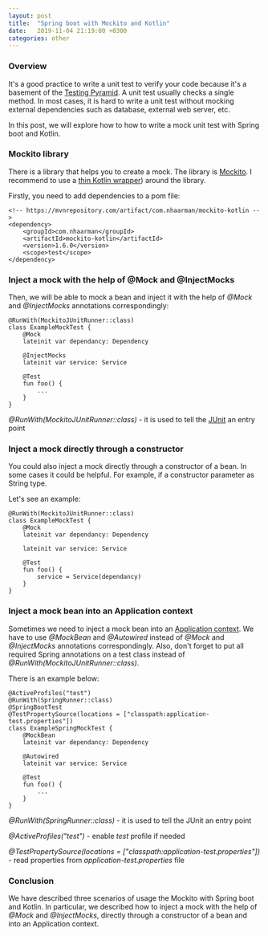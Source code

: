 ```yaml
---
layout: post
title:  "Spring boot with Mockito and Kotlin"
date:   2019-11-04 21:19:00 +0300
categories: other
---
```


### Overview

It's a good practice to write a unit test to verify your code because it's a basement of the [Testing Pyramid](https://martinfowler.com/articles/practical-test-pyramid.html).
A unit test usually checks a single method.
In most cases, it is hard to write a unit test without mocking external dependencies such as database, external web server, etc. 

In this post, we will explore how to how to write a mock unit test with Spring boot and Kotlin.

### Mockito library

There is a library that helps you to create a mock. 
The library is [Mockito](https://github.com/mockito/mockito). 
I recommend to use a [thin Kotlin wrapper](https://github.com/nhaarman/mockito-kotlin)) around the library.

Firstly, you need to add dependencies to a pom file:

```
<!-- https://mvnrepository.com/artifact/com.nhaarman/mockito-kotlin -->
<dependency>
    <groupId>com.nhaarman</groupId>
    <artifactId>mockito-kotlin</artifactId>
    <version>1.6.0</version>
    <scope>test</scope>
</dependency>

```

### Inject a mock with the help of @Mock and @InjectMocks

Then, we will be able to mock a bean and inject it with the help of *@Mock* and *@InjectMocks* annotations correspondingly:

```
@RunWith(MockitoJUnitRunner::class)
class ExampleMockTest {
	@Mock
	lateinit var dependancy: Dependency

	@InjectMocks
	lateinit var service: Service

	@Test
	fun foo() {
		...
	}	
}
```

*@RunWith(MockitoJUnitRunner::class)* - it is used to tell the [JUnit](https://junit.org/junit4/) an entry point

### Inject a mock directly through a constructor

You could also inject a mock directly through a constructor of a bean. 
In some cases it could be helpful. 
For example, if a constructor parameter as String type. 

Let's see an example:

```
@RunWith(MockitoJUnitRunner::class)
class ExampleMockTest {
	@Mock
	lateinit var dependancy: Dependency

	lateinit var service: Service

	@Test
	fun foo() {
		service = Service(dependancy)
	}	
}
```

### Inject a mock bean into an Application context

Sometimes we need to inject a mock bean into an [Application context](https://docs.spring.io/spring-framework/docs/current/javadoc-api/org/springframework/context/ApplicationContext.html).
We have to use *@MockBean* and *@Autowired* instead of *@Mock* and *@InjectMocks* annotations correspondingly.
Also, don't forget to put all required Spring annotations on a test class instead of *@RunWith(MockitoJUnitRunner::class)*.

There is an example below:

```
@ActiveProfiles("test")
@RunWith(SpringRunner::class)
@SpringBootTest
@TestPropertySource(locations = ["classpath:application-test.properties"])
class ExampleSpringMockTest {
	@MockBean
	lateinit var dependancy: Dependency

	@Autowired
	lateinit var service: Service

	@Test
	fun foo() {
		...
	}
}
```

*@RunWith(SpringRunner::class)* - it is used to tell the JUnit an entry point

*@ActiveProfiles("test")* - enable *test* profile if needed

*@TestPropertySource(locations = ["classpath:application-test.properties"])* - read properties from *application-test.properties* file

### Conclusion

We have described three scenarios of usage the Mockito with Spring boot and Kotlin. 
In particular, we described how to inject a mock with the help of *@Mock* and *@InjectMocks*, directly through a constructor of a bean and into an Application context.
